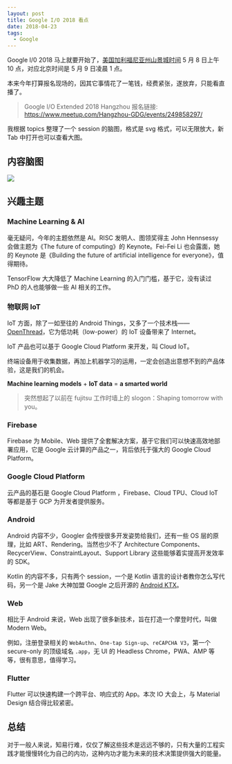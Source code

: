 ```yaml
---
layout: post
title: Google I/O 2018 看点
date: 2018-04-23
tags: 
  - Google
---
```


Google I/0 2018 马上就要开始了，[美国加利福尼亚州山景城时间](https://time.is/zh/Mountain%20View) 5 月 8 日上午 10 点，对应北京时间是 5 月 9 日凌晨 1 点。

本来今年打算报名现场的，因其它事情花了一笔钱，经费紧张，遂放弃，只能看直播了。

> Google I/O Extended 2018 Hangzhou 报名链接: https://www.meetup.com/Hangzhou-GDG/events/249858297/

我根据 topics 整理了一个 session 的脑图，格式是 svg 格式，可以无限放大，新 Tab 中打开也可以查看大图。

## 内容脑图

![](/assets/imgs/Google-IO-2018.svg)

## 兴趣主题

### Machine Learning & AI
毫无疑问，今年的主题依然是 AI。RISC 发明人、图领奖得主 John Hennsessy 会做主题为《The future of computing》的 Keynote。Fei-Fei Li 也会露面，她的 Keynote 是《Building the future of artificial intelligence for everyone》，值得期待。

TensorFlow 大大降低了 Machine Learning 的入门门槛，基于它，没有读过 PhD 的人也能够做一些 AI 相关的工作。

### 物联网 IoT
IoT 方面，除了一如至往的 Android Things，又多了一个技术栈—— [OpenThread](https://github.com/openthread/openthread)，它为低功耗（low-power）的 IoT 设备带来了 Internet。

IoT 产品也可以基于 Google Cloud Platform 来开发，叫 Cloud IoT。

终端设备用于收集数据，再加上机器学习的运用，一定会创造出意想不到的产品体验，这是我们的机会。

**Machine learning models** + **IoT data** = **a smarted world**

> 突然想起了以前在 fujitsu 工作时墙上的 slogon：Shaping tomorrow with you。

### Firebase
Firebase 为 Mobile、Web 提供了全套解决方案，基于它我们可以快速高效地部署应用，它是 Google 云计算的产品之一，背后依托于强大的 Google Cloud Platform。

### Google Cloud Platform
云产品的基石是 Google Cloud Platform ，Firebase、Cloud TPU、Cloud IoT 等都是基于 GCP 为开发者提供服务。

### Android
Android 内容不少，Googler 会传授很多开发姿势给我们，还有一些 OS 层的原理，比如 ART、Rendering。当然也少不了 Architecture Components、RecycerView、ConstraintLayout、Support Library 这些能够着实提高开发效率的 SDK。

Kotlin 的内容不多，只有两个 session，一个是 Kotlin 语言的设计者教你怎么写代码，另一个是 Jake 大神加盟 Google 之后开源的 [Android KTX](https://github.com/android/android-ktx)。

### Web
相比于 Android 来说，Web 出现了很多新技术，旨在打造一个摩登时代，叫做 Modern Web。

例如，注册登录相关的 `WebAuthn`、`One-tap Sign-up`、`reCAPCHA V3`，第一个 secure-only 的顶级域名 `.app`，无 UI 的 Headless Chrome，PWA、AMP 等等，很有意思，值得学习。

### Flutter
Flutter 可以快速构建一个跨平台、响应式的 App。本次 IO 大会上，与 Material Design 结合得比较紧密。

## 总结
对于一般人来说，知易行难，仅仅了解这些技术是远远不够的，只有大量的工程实践才能慢慢转化为自己的内功，这种内功才能为未来的技术决策提供强大的能量。
